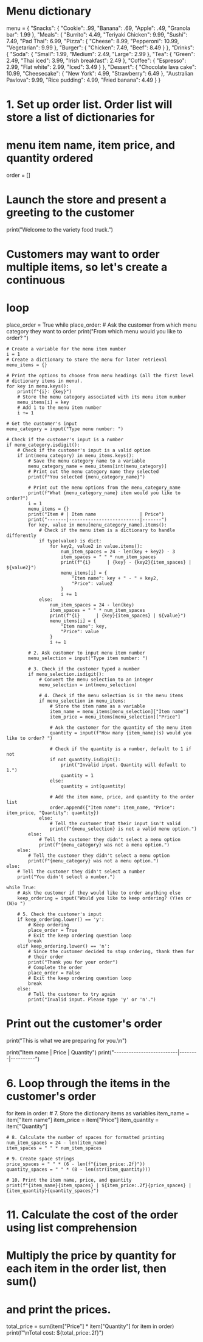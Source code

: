 # Menu dictionary
menu = {
    "Snacks": {
        "Cookie": .99,
        "Banana": .69,
        "Apple": .49,
        "Granola bar": 1.99
    },
    "Meals": {
        "Burrito": 4.49,
        "Teriyaki Chicken": 9.99,
        "Sushi": 7.49,
        "Pad Thai": 6.99,
        "Pizza": {
            "Cheese": 8.99,
            "Pepperoni": 10.99,
            "Vegetarian": 9.99
        },
        "Burger": {
            "Chicken": 7.49,
            "Beef": 8.49
        }
    },
    "Drinks": {
        "Soda": {
            "Small": 1.99,
            "Medium": 2.49,
            "Large": 2.99
        },
        "Tea": {
            "Green": 2.49,
            "Thai iced": 3.99,
            "Irish breakfast": 2.49
        },
        "Coffee": {
            "Espresso": 2.99,
            "Flat white": 2.99,
            "Iced": 3.49
        }
    },
    "Dessert": {
        "Chocolate lava cake": 10.99,
        "Cheesecake": {
            "New York": 4.99,
            "Strawberry": 6.49
        },
        "Australian Pavlova": 9.99,
        "Rice pudding": 4.99,
        "Fried banana": 4.49
    }
}

# 1. Set up order list. Order list will store a list of dictionaries for
# menu item name, item price, and quantity ordered
order = []

# Launch the store and present a greeting to the customer
print("Welcome to the variety food truck.")

# Customers may want to order multiple items, so let's create a continuous
# loop
place_order = True
while place_order:
    # Ask the customer from which menu category they want to order
    print("From which menu would you like to order? ")

    # Create a variable for the menu item number
    i = 1
    # Create a dictionary to store the menu for later retrieval
    menu_items = {}

    # Print the options to choose from menu headings (all the first level
    # dictionary items in menu).
    for key in menu.keys():
        print(f"{i}: {key}")
        # Store the menu category associated with its menu item number
        menu_items[i] = key
        # Add 1 to the menu item number
        i += 1

    # Get the customer's input
    menu_category = input("Type menu number: ")

    # Check if the customer's input is a number
    if menu_category.isdigit():
        # Check if the customer's input is a valid option
        if int(menu_category) in menu_items.keys():
            # Save the menu category name to a variable
            menu_category_name = menu_items[int(menu_category)]
            # Print out the menu category name they selected
            print(f"You selected {menu_category_name}")

            # Print out the menu options from the menu_category_name
            print(f"What {menu_category_name} item would you like to order?")
            i = 1
            menu_items = {}
            print("Item # | Item name                | Price")
            print("-------|--------------------------|-------")
            for key, value in menu[menu_category_name].items():
                # Check if the menu item is a dictionary to handle differently
                if type(value) is dict:
                    for key2, value2 in value.items():
                        num_item_spaces = 24 - len(key + key2) - 3
                        item_spaces = " " * num_item_spaces
                        print(f"{i}      | {key} - {key2}{item_spaces} | ${value2}")
                        menu_items[i] = {
                            "Item name": key + " - " + key2,
                            "Price": value2
                        }
                        i += 1
                else:
                    num_item_spaces = 24 - len(key)
                    item_spaces = " " * num_item_spaces
                    print(f"{i}      | {key}{item_spaces} | ${value}")
                    menu_items[i] = {
                        "Item name": key,
                        "Price": value
                    }
                    i += 1

            # 2. Ask customer to input menu item number
            menu_selection = input("Type item number: ")

            # 3. Check if the customer typed a number
            if menu_selection.isdigit():
                # Convert the menu selection to an integer
                menu_selection = int(menu_selection)

                # 4. Check if the menu selection is in the menu items
                if menu_selection in menu_items:
                    # Store the item name as a variable
                    item_name = menu_items[menu_selection]["Item name"]
                    item_price = menu_items[menu_selection]["Price"]

                    # Ask the customer for the quantity of the menu item
                    quantity = input(f"How many {item_name}(s) would you like to order? ")

                    # Check if the quantity is a number, default to 1 if not
                    if not quantity.isdigit():
                        print("Invalid input. Quantity will default to 1.")
                        quantity = 1
                    else:
                        quantity = int(quantity)

                    # Add the item name, price, and quantity to the order list
                    order.append({"Item name": item_name, "Price": item_price, "Quantity": quantity})
                else:
                    # Tell the customer that their input isn't valid
                    print(f"{menu_selection} is not a valid menu option.")
            else:
                # Tell the customer they didn't select a menu option
                print(f"{menu_category} was not a menu option.")
        else:
            # Tell the customer they didn't select a menu option
            print(f"{menu_category} was not a menu option.")
    else:
        # Tell the customer they didn't select a number
        print("You didn't select a number.")

    while True:
        # Ask the customer if they would like to order anything else
        keep_ordering = input("Would you like to keep ordering? (Y)es or (N)o ")

        # 5. Check the customer's input
        if keep_ordering.lower() == 'y':
            # Keep ordering
            place_order = True
            # Exit the keep ordering question loop
            break
        elif keep_ordering.lower() == 'n':
            # Since the customer decided to stop ordering, thank them for
            # their order
            print("Thank you for your order")
            # Complete the order
            place_order = False
            # Exit the keep ordering question loop
            break
        else:
            # Tell the customer to try again
            print("Invalid input. Please type 'y' or 'n'.")

# Print out the customer's order
print("This is what we are preparing for you.\n")

print("Item name                 | Price  | Quantity")
print("--------------------------|--------|----------")

# 6. Loop through the items in the customer's order
for item in order:
    # 7. Store the dictionary items as variables
    item_name = item["Item name"]
    item_price = item["Price"]
    item_quantity = item["Quantity"]

    # 8. Calculate the number of spaces for formatted printing
    num_item_spaces = 24 - len(item_name)
    item_spaces = " " * num_item_spaces

    # 9. Create space strings
    price_spaces = " " * (6 - len(f"{item_price:.2f}"))
    quantity_spaces = " " * (8 - len(str(item_quantity)))

    # 10. Print the item name, price, and quantity
    print(f"{item_name}{item_spaces} | ${item_price:.2f}{price_spaces} | {item_quantity}{quantity_spaces}")

# 11. Calculate the cost of the order using list comprehension
# Multiply the price by quantity for each item in the order list, then sum()
# and print the prices.
total_price = sum(item["Price"] * item["Quantity"] for item in order)
print(f"\nTotal cost: ${total_price:.2f}")

